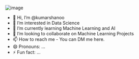 ![image](https://github.com/user-attachments/assets/66f024ac-ef33-4e30-9008-ecb331ba6c6c)
- 👋 Hi, I’m @kumarshanoo
- 👀 I’m interested in Data Science
- 🌱 I’m currently learning Machine Learning and AI
- 💞️ I’m looking to collaborate on Machine Learning Projects
- 📫 How to reach me - You can DM me here.
- 😄 Pronouns: ...
- ⚡ Fun fact: ...

<!---
kumarshanoo/kumarshanoo is a ✨ special ✨ repository because its `README.md` (this file) appears on your GitHub profile.
You can click the Preview link to take a look at your changes.
--->
